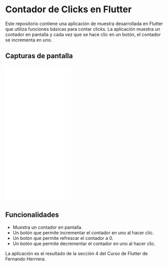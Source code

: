 # Contador de Clicks en Flutter

Este repositorio contiene una aplicación de muestra desarrollada en Flutter que utiliza funciones básicas para contar clicks. La aplicación muestra un contador en pantalla y cada vez que se hace clic en un botón, el contador se incrementa en uno.

## Capturas de pantalla

![Captura](pantallazo.jpg)

## Funcionalidades

- Muestra un contador en pantalla.
- Un botón que permite incrementar el contador en uno al hacer clic.
- Un botón que permite refrescar el contador a 0.
- Un botón que permite decrementar el contador en uno al hacer clic.


La aplicación es el resultado de la sección 4 del Curso de Flutter de Fernando Herrrera.
